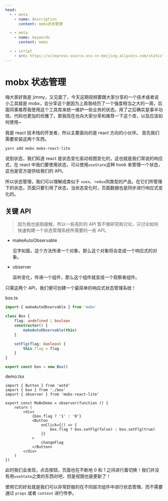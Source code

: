 ```yaml
---
head:
  - - meta
    - name: description
      content: mobx状态管理

  - - meta
    - name: keywords
      content: mobx

  - - script
    - src: https://vitepress-source.oss-cn-beijing.aliyuncs.com/statistics.js
---
```


# mobx 状态管理

嗨大家好我是 jimmy，又见面了，今天这期视频要跟大家分享的一个技术或者说小工具就是 mobx，会分享这个是因为上周我经历了一个强度相当之大的一周，后面同事推荐我使用这个工具库来统一维护一些业务的状态。用了之后确实是事半功倍，代码也更加的优雅了。那我现在也向大家分享和推荐一下这个库，以及应该如何使用~

我是 react 技术栈的开发者，所以主要面向的是 react 方向的小伙伴。
首先我们需要安装这两个东西。

```
yarn add mobx mobx-react-lite
```

说到状态，我们知道 react 是状态变化驱动视图变化的，这也就是我们常说的响应式，在 react 中我们要使用状态，可以使用`useState`这种 hook 来管理一个状态，这也是官方提供给我们的 API。

所以状态管理，我们可以理解成类似于 `vuex`、`redux`同类型的产品，在它们所管理下的状态，页面只要引用了状态，当状态变化时，页面数据也是同步进行响应式变化的。

## 关键 API

> 因为我也是刚接触，所以一些高阶的 API 暂不做研究和讨论，只讨论如何快速构建一个状态管理系统所需要的一些 API。

- makeAutoObservable

  见字如面，这个方法传递一个对象，那么这个对象将会变成一个响应式的对象。

- observer

  监听变化，传递一个组件，那么这个组件就变成一个观察者组件。

只需这两个 API，我们便可创建一个最简单的响应式状态管理系统！

box.ts

```ts
import { makeAutoObservable } from 'mobx'

class Box {
	flag: undefined | boolean
	constructor() {
		makeAutoObservable(this)
	}

	setFlg(flag: boolean) {
		this.flag = flag
	}
}

export const box = new Box()
```

demo.tsx

```tsx
import { Button } from 'antd'
import { box } from './box'
import { observer } from 'mobx-react-lite'

export const MoBxDemo = observer(function () {
	return (
		<div>
			{box.flag ? '1' : '0'}
			<Button
				onClick={() => {
					box.flag ? box.setFlg(false) : box.setFlg(true)
				}}
			>
				changeFlag
			</Button>
		</div>
	)
})
```

此时我们会发现，点击按钮，页面也在不断地 0 和 1 之间进行着切换！我们并没有用`useState`之类的东西对吧，但是视图也是更新了！

使用它的好处就是我们可以非常舒服的在不同层次组件中进行状态管理，而不需要通过 `props` 或者 `context` 进行传参。
